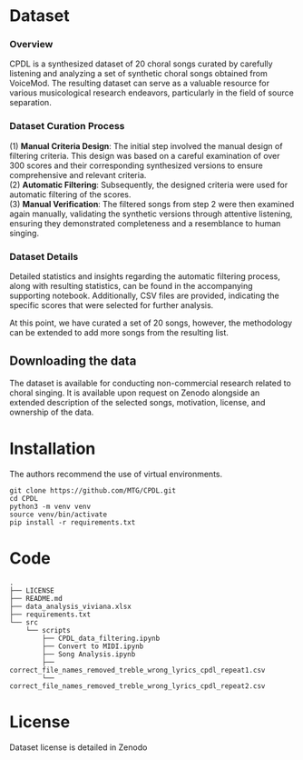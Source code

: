 # Dataset
### Overview
CPDL is a synthesized dataset of 20 choral songs curated by carefully listening and analyzing a set of synthetic choral songs obtained from VoiceMod. The resulting dataset can serve as a valuable resource for various musicological research endeavors, particularly in the field of source separation.

### Dataset Curation Process
(1) **Manual Criteria Design**: The initial step involved the manual design of filtering criteria. This design was based on a careful examination of over 300 scores and their corresponding synthesized versions to ensure comprehensive and relevant criteria. \
(2) **Automatic Filtering**: Subsequently, the designed criteria were used for automatic filtering of the scores. \
(3) **Manual Verification**: The filtered songs from step 2 were then examined again manually, 
validating the synthetic versions through attentive listening, ensuring they demonstrated completeness and a resemblance to human singing. 

### Dataset Details

Detailed statistics and insights regarding the automatic filtering process, along with resulting statistics, can be found in the accompanying supporting notebook. Additionally, CSV files are provided, indicating the specific scores that were selected for further analysis.

At this point, we have curated a set of 20 songs, however, the methodology can be extended to add more songs from the resulting list. 

## Downloading the data
The dataset is available for conducting non-commercial research related to choral singing. It is available upon request on Zenodo alongside an extended description of the selected songs, motivation, license, and ownership of the data.

# Installation
The authors recommend the use of virtual environments.
```
git clone https://github.com/MTG/CPDL.git 
cd CPDL 
python3 -m venv venv  
source venv/bin/activate 
pip install -r requirements.txt
```
# Code

```
.
├── LICENSE
├── README.md
├── data_analysis_viviana.xlsx
├── requirements.txt
└── src
    └── scripts
        ├── CPDL_data_filtering.ipynb
        ├── Convert to MIDI.ipynb
        ├── Song Analysis.ipynb
        ├── correct_file_names_removed_treble_wrong_lyrics_cpdl_repeat1.csv
        └── correct_file_names_removed_treble_wrong_lyrics_cpdl_repeat2.csv
```

# License
Dataset license is detailed in Zenodo
